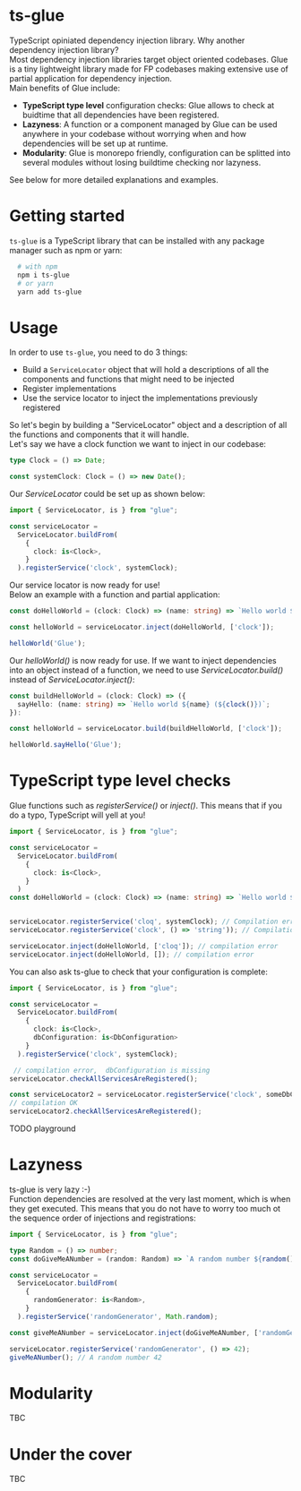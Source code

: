 # ts-glue

TypeScript opiniated dependency injection library. Why another dependency injection library?  
Most dependency injection libraries target object oriented codebases. Glue is a tiny lightweight library made for FP codebases making extensive use of partial application for dependency injection.  
Main benefits of Glue include:  
- **TypeScript type level** configuration checks: Glue allows to check at buidtime that all dependencies have been registered.
- **Lazyness**: A function or a component managed by Glue can be used anywhere in your codebase without worrying when and how dependencies will be set up at runtime.  
- **Modularity**: Glue is monorepo friendly, configuration can be splitted into several modules without losing buildtime checking nor lazyness.  

See below for more detailed explanations and examples.


# Getting started
`ts-glue` is a TypeScript library that can be installed with any package manager such as npm or yarn:  

```sh
  # with npm
  npm i ts-glue
  # or yarn
  yarn add ts-glue

```

# Usage
In order to use `ts-glue`, you need to do 3 things:
- Build a `ServiceLocator` object that will hold a descriptions of all the components and functions that might need to be injected
- Register implementations 
- Use the service locator to inject the implementations previously registered

So let's begin by building a "ServiceLocator" object and a description of all the functions and components that it will handle.  
Let's say we have a clock function we want to inject in our codebase:  
```typescript
type Clock = () => Date;

const systemClock: Clock = () => new Date();
```

Our *ServiceLocator* could be set up as shown below:  
```typescript
import { ServiceLocator, is } from "glue";

const serviceLocator = 
  ServiceLocator.buildFrom(
    {
      clock: is<Clock>,
    }
  ).registerService('clock', systemClock);
```

Our service locator is now ready for use!  
Below an example with a function and partial application:
```typescript
const doHelloWorld = (clock: Clock) => (name: string) => `Hello world ${name} (${clock()})`;

const helloWorld = serviceLocator.inject(doHelloWorld, ['clock']);

helloWorld('Glue');
```

Our *helloWorld()* is now ready for use. If we want to inject dependencies into an object instead of a function, we need to use *ServiceLocator.build()* instead of *ServiceLocator.inject()*:
```typescript
const buildHelloWorld = (clock: Clock) => ({ 
  sayHello: (name: string) => `Hello world ${name} (${clock()})`;
}):

const helloWorld = serviceLocator.build(buildHelloWorld, ['clock']);

helloWorld.sayHello('Glue');
```

# TypeScript type level checks
Glue functions such as *registerService()* or *inject()*. This means that if you do a typo, TypeScript will yell at you!

```typescript
import { ServiceLocator, is } from "glue";

const serviceLocator = 
  ServiceLocator.buildFrom(
    {
      clock: is<Clock>,
    }
  )
const doHelloWorld = (clock: Clock) => (name: string) => `Hello world ${name} (${clock()})`;


serviceLocator.registerService('cloq', systemClock); // Compilation error 
serviceLocator.registerService('clock', () => 'string')); // Compilation error

serviceLocator.inject(doHelloWorld, ['cloq']); // compilation error
serviceLocator.inject(doHelloWorld, []); // compilation error
```

You can also ask ts-glue to check that your configuration is complete:
```typescript
import { ServiceLocator, is } from "glue";

const serviceLocator = 
  ServiceLocator.buildFrom(
    {
      clock: is<Clock>,
      dbConfiguration: is<DbConfiguration>
    }
  ).registerService('clock', systemClock);

 // compilation error,  dbConfiguration is missing
serviceLocator.checkAllServicesAreRegistered();

const serviceLocator2 = serviceLocator.registerService('clock', someDbConfiguration);
// compilation OK
serviceLocator2.checkAllServicesAreRegistered();

```


TODO playground

# Lazyness
ts-glue is very lazy :-)  
Function dependencies are resolved at the very last moment, which is when they get executed. This means that you do 
not have to worry too much ot the sequence order of injections and registrations:

```typescript
import { ServiceLocator, is } from "glue";

type Random = () => number;
const doGiveMeANumber = (random: Random) => `A random number ${random()}`

const serviceLocator = 
  ServiceLocator.buildFrom(
    {
      randomGenerator: is<Random>,
    }
  ).registerService('randomGenerator', Math.random);

const giveMeANumber = serviceLocator.inject(doGiveMeANumber, ['randomGenerator']);

serviceLocator.registerService('randomGenerator', () => 42);
giveMeANumber(); // A random number 42

```

# Modularity
TBC

# Under the cover
TBC